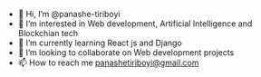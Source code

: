 - 👋 Hi, I’m @panashe-tiriboyi
- 👀 I’m interested in Web development, Artificial Intelligence and Blockchian tech
- 🌱 I’m currently learning React js and Django
- 💞️ I’m looking to collaborate on Web development projects
- 📫 How to reach me panashetiriboyi@gmail.com

<!---
panashe-tiriboyi/panashe-tiriboyi is a ✨ special ✨ repository because its `README.md` (this file) appears on your GitHub profile.
You can click the Preview link to take a look at your changes.
--->
